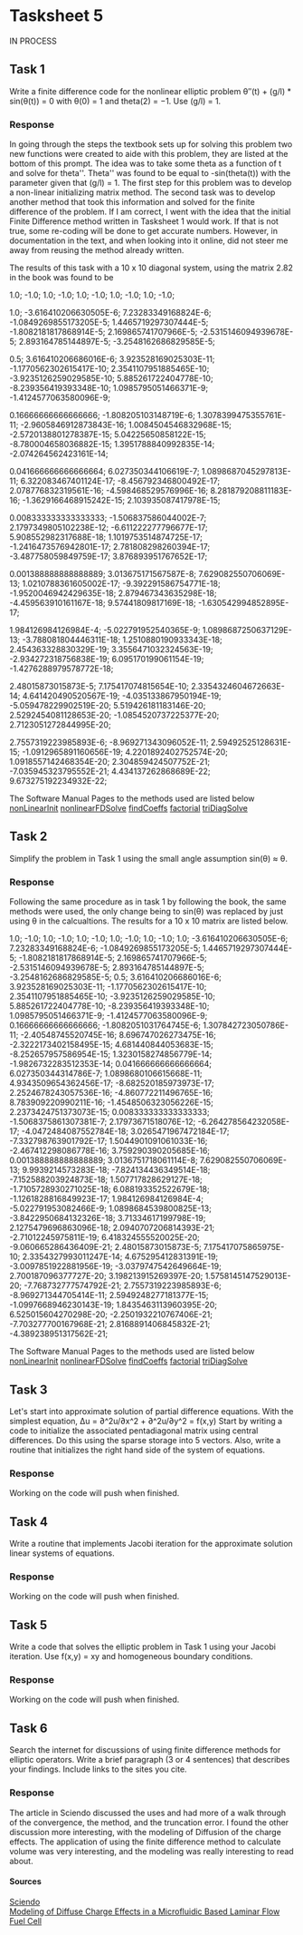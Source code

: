 # Tasksheet 5
 
 IN PROCESS
 
## Task 1
Write a finite difference code for the nonlinear elliptic problem
θ′′(t) + (g/l) * sin(θ(t)) = 0
with 
θ(0) = 1 and theta(2) = −1. Use (g/l) = 1.
### Response
In going through the steps the textbook sets up for solving this problem two new functions were created to aide with this problem, they are listed at the bottom of this prompt. The idea was to take some theta as a function of t and solve for theta''. Theta'' was found to be equal to -sin(theta(t)) with the parameter given that (g/l) = 1. The first step for this problem was to develop a non-linear initializing matrix method. The second task was to develop another method that took this information and solved for the finite difference of the problem. If I am correct, I went with the idea that the initial Finite Difference method written in Tasksheet 1 would work. If that is not true, some re-coding will be done to get accurate numbers. However, in documentation in the text, and when looking into it online, did not steer me away from reusing the method already written.

The results of this task with a 10 x 10 diagonal system, using the matrix 2.82 in the book was found to be     

1.0; -1.0; 1.0; -1.0; 1.0; -1.0; 1.0; -1.0; 1.0; -1.0;    

1.0; -3.616410206630505E-6; 7.23283349168824E-6; -1.0849269855173205E-5; 1.4465719297307444E-5; -1.8082181817868914E-5; 2.169865741707966E-5; -2.5315146094939678E-5; 2.893164785144897E-5; -3.2548162686829585E-5;    

0.5; 3.616410206686016E-6; 3.923528169025303E-11; -1.1770562302615417E-10; 2.3541107951885465E-10; -3.9235126259029585E-10; 5.885261722404778E-10; -8.239356419393348E-10; 1.0985795051466371E-9; -1.4124577063580096E-9;     

0.16666666666666666; -1.808205103148719E-6; 1.3078399475355761E-11; -2.9605846912873843E-16; 1.0084504546832968E-15; -2.5720138801278387E-15; 5.04225650858122E-15; -8.780004658036882E-15; 1.3951788840992835E-14; -2.074264562423161E-14;    

0.041666666666666664; 6.027350344106619E-7; 1.0898687045297813E-11; 6.322083467401124E-17; -8.456792346800492E-17; 2.078776832319561E-16; -4.598468529576996E-16; 8.281879208811183E-16; -1.3629166468915242E-15; 2.103935087417978E-15;    

0.008333333333333333; -1.506837586044002E-7; 2.1797349805102238E-12; -6.611222277796677E-17; 5.908552982317688E-18; 1.1019753514874725E-17; -1.2416473576942801E-17; 2.781808298260394E-17; -3.487758059849759E-17; 3.876893951767652E-17;    

0.001388888888888889; 3.013675171567587E-8; 7.629082550706069E-13; 1.0210788361605002E-17; -9.392291586754771E-18; -1.9520046942429635E-18; 2.879467343635298E-18; -4.459563910161167E-18; 9.57441809817169E-18; -1.630542994852895E-17;    

1.984126984126984E-4; -5.022791952540365E-9; 1.0898687250637129E-13; -3.788081804446311E-18; 1.2510880190933343E-18; 2.454363328830329E-19; 3.3556471032324563E-19; -2.934272318756838E-19; 6.095170199061154E-19; -1.4276288979578772E-18;     

2.48015873015873E-5; 7.175417074815654E-10; 2.3354324604672663E-14; 4.641420490520567E-19; -4.035133867950194E-19; -5.059478229902519E-20; 5.519426181183146E-20; 2.5292454081128653E-20; -1.0854520737225377E-20; 2.7123051272844995E-20;     

2.7557319223985893E-6; -8.969271343096052E-11; 2.59492525128631E-15; -1.0912965891160656E-19; 4.2201892402752574E-20; 1.0918557142468354E-20; 2.304859424507752E-21; -7.035945323795552E-21; 4.434137262868689E-22; 9.673275192234932E-22;     

      
The Software Manual Pages to the methods used are listed below       
[nonLinearInit](https://github.com/nicoleefleming/math5620/blob/master/SoftwareManual/nonLinearInit.md)
[nonlinearFDSolve](https://github.com/nicoleefleming/math5620/blob/master/SoftwareManual/nonlinearFDSolve.md)
[findCoeffs](https://github.com/nicoleefleming/math5620/blob/master/SoftwareManual/findCoeffs.md)
[factorial](https://github.com/nicoleefleming/math5620/blob/master/SoftwareManual/factorial.md)
[triDiagSolve](https://github.com/nicoleefleming/math5620/blob/master/SoftwareManual/triDiagSolve.md)

## Task 2
Simplify the problem in Task 1 using the small angle assumption 
sin(θ) ≈ θ.
### Response
Following the same procedure as in task 1 by following the book, the same methods were used, the only change being to sin(θ) was replaced by just using θ in the calcualtions. The results for a 10 x 10 matrix are listed below.     
      
1.0; -1.0; 1.0; -1.0; 1.0; -1.0; 1.0; -1.0; 1.0; -1.0; 
1.0; -3.616410206630505E-6; 7.23283349168824E-6; -1.0849269855173205E-5; 1.4465719297307444E-5; -1.8082181817868914E-5; 2.169865741707966E-5; -2.5315146094939678E-5; 2.893164785144897E-5; -3.2548162686829585E-5; 
0.5; 3.616410206686016E-6; 3.923528169025303E-11; -1.1770562302615417E-10; 2.3541107951885465E-10; -3.9235126259029585E-10; 5.885261722404778E-10; -8.239356419393348E-10; 1.0985795051466371E-9; -1.4124577063580096E-9; 
0.16666666666666666; -1.8082051031764745E-6; 1.307842723050786E-11; -2.40548745520745E-16; 8.696747026273475E-16; -2.3222173402158495E-15; 4.681440844053683E-15; -8.252657957586954E-15; 1.3230158274856779E-14; -1.9826732283512353E-14; 
0.041666666666666664; 6.027350344314786E-7; 1.0898680106615668E-11; 4.9343509654362456E-17; -8.682520185973973E-17; 2.2524678243057536E-16; -4.860772211496765E-16; 8.783909220990211E-16; -1.4548506323056226E-15; 2.2373424751373073E-15; 
0.008333333333333333; -1.5068375861307381E-7; 2.17973671518076E-12; -6.264278564232058E-17; -4.0472484087552784E-18; 3.0265471967472184E-17; -7.332798763901792E-17; 1.5044901091061033E-16; -2.467412298086778E-16; 3.759290390205685E-16; 
0.001388888888888889; 3.0136751718061114E-8; 7.629082550706069E-13; 9.9939214573283E-18; -7.824134436349514E-18; -7.152588203924873E-18; 1.507717828629127E-18; -1.7105728930271025E-18; 6.088193352522679E-18; -1.1261828816849923E-17; 
1.984126984126984E-4; -5.022791953082466E-9; 1.0898684539800825E-13; -3.8422950684132326E-18; 3.71334617199798E-19; 2.1275479696863096E-18; 2.0940707206814393E-21; -2.71012245975811E-19; 6.418324555520025E-20; -9.060665286436409E-21; 
2.48015873015873E-5; 7.175417075865975E-10; 2.3354327993011247E-14; 4.675295412831391E-19; -3.0097851922881956E-19; -3.0379747542649664E-19; 2.700187096377727E-20; 3.198213915269397E-20; 1.5758145147529013E-20; -7.768732777574792E-21; 
2.7557319223985893E-6; -8.969271344705414E-11; 2.5949248277181377E-15; -1.0997668946230143E-19; 1.8435463113960395E-20; 6.525015604270298E-20; -2.2501932210767406E-21; -7.703277700167968E-21; 2.8168891406845832E-21; -4.389238951317562E-21; 
     

The Software Manual Pages to the methods used are listed below       
[nonLinearInit](https://github.com/nicoleefleming/math5620/blob/master/SoftwareManual/nonLinearInit.md)
[nonlinearFDSolve](https://github.com/nicoleefleming/math5620/blob/master/SoftwareManual/nonlinearFDSolve.md)
[findCoeffs](https://github.com/nicoleefleming/math5620/blob/master/SoftwareManual/findCoeffs.md)
[factorial](https://github.com/nicoleefleming/math5620/blob/master/SoftwareManual/factorial.md)
[triDiagSolve](https://github.com/nicoleefleming/math5620/blob/master/SoftwareManual/triDiagSolve.md)

## Task 3
 Let's start into approximate solution of partial difference equations. With the simplest equation,
Δu = ∂^2u/∂x^2 + ∂^2u/∂y^2 = f(x,y)
Start by writing a code to initialize the associated pentadiagonal matrix using central differences. Do this using the sparse storage into 5 vectors. Also, write a routine that initializes the right hand side of the system of equations.
### Response   
Working on the code will push when finished.

## Task 4
Write a routine that implements Jacobi iteration for the approximate solution linear systems of equations.
### Response
Working on the code will push when finished.

## Task 5
Write a code that solves the elliptic problem in Task 1 using your Jacobi iteration. Use f(x,y) = xy and homogeneous boundary conditions.
### Response
Working on the code will push when finished.

## Task 6
Search the internet for discussions of using finite difference methods for elliptic operators. Write a brief paragraph (3 or 4 sentences) that describes your findings. Include links to the sites you cite.
### Response
The article in Sciendo discussed the uses and had more of a walk through of the convergence, the method, and the truncation error. I found the other discussion more interesting, with the modeling of Diffusion of the charge effects. The application of using the finite difference method to calculate volume was very interesting, and the modeling was really interesting to read about.

#### Sources
[Sciendo](https://content.sciendo.com/configurable/contentpage/journals$002famns$002f3$002f1$002farticle-p311.xmlSciendo)       
[Modeling of Diffuse Charge Effects in a Microfluidic Based Laminar Flow Fuel Cell](https://www.researchgate.net/publication/228821547_Modeling_of_Diffuse_Charge_Effects_in_a_Microfluidic_Based_Laminar_Flow_Fuel_Cell)       
